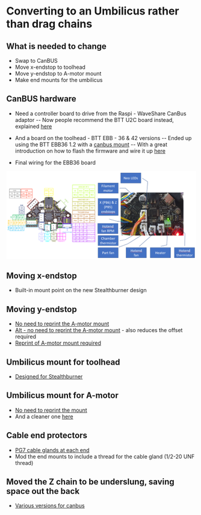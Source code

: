 # Converting to an Umbilicus rather than drag chains

## What is needed to change
- Swap to CanBUS
- Move x-endstop to toolhead
- Move y-endstop to A-motor mount
- Make end mounts for the umbilicus

## CanBUS hardware
- Need a controller board to drive from the Raspi - WaveShare CanBus adaptor
-- Now people recommend the BTT U2C board instead, explained [here](https://wiki.kb-3d.com/home/canbus_guide)

- And a board on the toolhead - BTT EBB - 36 & 42 versions
-- Ended up using the BTT EBB36 1.2 with a [canbus mount](https://github.com/KayosMaker/CANboard_Mounts)
-- With a great introduction on how to flash the firmware and wire it up [here](https://wiki.kb-3d.com/en/home/btt/voron/BTT_EBB36)
- Final wiring for the EBB36 board
<img src="/images/EBB36 Voron wiring 2022-12-29 15_43_52.png" width="600">

## Moving x-endstop
- Built-in mount point on the new Stealthburner design

## Moving y-endstop
- [No need to reprint the A-motor mount](https://github.com/VoronDesign/VoronUsers/tree/master/printer_mods/Minsekt/Rear_Umbilical/Y_Endstop_Relocation)
- [Alt - no need to reprint the A-motor mount](https://github.com/RepRapster/Voron2.4-Rear-Gantry-Y-Endstop-Mount) - also reduces the offset required
- [Reprint of A-motor mount required](https://github.com/VoronDesign/VoronUsers/tree/master/printer_mods/hartk1213/Voron2.4_Y_Endstop_Relocation)

## Umbilicus mount for toolhead
- [Designed for Stealthburner](https://github.com/majarspeed/Misc-Voron/tree/main/StealthBurner%20Umbilical%20cover)

## Umbilicus mount for A-motor
- [No need to reprint the mount](https://github.com/VoronDesign/VoronUsers/tree/master/printer_mods/Minsekt/Rear_Umbilical)
- And a cleaner one [here](https://www.printables.com/en/model/412460-voron-24-a-drive-pg7-umbilical-mount-with-cable-cu)

## Cable end protectors
- [PG7 cable glands at each end](https://www.amazon.com.au/gp/product/B08K8FB4KV/ref=ppx_yo_dt_b_asin_title_o02_s00?ie=UTF8&th=1)
- Mod the end mounts to include a thread for the cable gland (1/2-20 UNF thread)

## Moved the Z chain to be underslung, saving space out the back
- [Various versions for canbus](https://www.printables.com/model/279739-voron-can-bus-z-chain-move/files)

